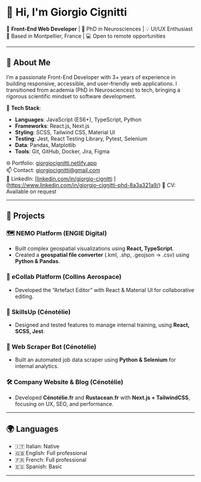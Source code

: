 # 👋 Hi, I'm Giorgio Cignitti

🎯 **Front-End Web Developer** | 🧠 PhD in Neurosciences | 💡 UI/UX Enthusiast  
📍 Based in Montpellier, France | 💻 Open to remote opportunities

---

## 🚀 About Me

I’m a passionate Front-End Developer with 3+ years of experience in building responsive, accessible, and user-friendly web applications. I transitioned from academia (PhD in Neurosciences) to tech, bringing a rigorous scientific mindset to software development.

🔧 **Tech Stack**:  
- **Languages**: JavaScript (ES6+), TypeScript, Python  
- **Frameworks**: React.js, Next.js  
- **Styling**: SCSS, Tailwind CSS, Material UI  
- **Testing**: Jest, React Testing Library, Pytest, Selenium  
- **Data**: Pandas, Matplotlib  
- **Tools**: Git, GitHub, Docker, Jira, Figma

🌐 Portfolio: [giorgiocignitti.netlify.app](https://giorgiocignitti.netlify.app)  
📫 Contact: giorgiocignitti@gmail.com  
📎 LinkedIn: [[linkedin.com/in/giorgio-cignitti](https://www.linkedin.com/in/giorgio-cignitti-8a3a321a9)  ](https://www.linkedin.com/in/giorgio-cignitti-phd-8a3a321a9/)
📁 CV: Available on request

---

## 🧪 Projects

### 🗺️ NEMO Platform (ENGIE Digital)
- Built complex geospatial visualizations using **React, TypeScript**.
- Created a **geospatial file converter** (.kml, .shp, .geojson → .csv) using **Python & Pandas**.

### 🧩 eCollab Platform (Collins Aerospace)
- Developed the “Artefact Editor” with React & Material UI for collaborative editing.

### 🧠 SkillsUp (Cénotélie)
- Designed and tested features to manage internal training, using **React, SCSS, Jest**.

### 🤖 Web Scraper Bot (Cénotélie)
- Built an automated job data scraper using **Python & Selenium** for internal analytics.

### 🛠️ Company Website & Blog (Cénotélie)
- Developed **Cénotélie.fr** and **Rustacean.fr** with **Next.js + TailwindCSS**, focusing on UX, SEO, and performance.

---

## 🌍 Languages

- 🇮🇹 Italian: Native  
- 🇬🇧 English: Full professional  
- 🇫🇷 French: Full professional  
- 🇪🇸 Spanish: Basic

---
